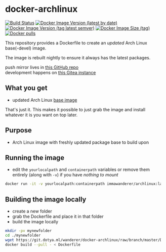 # docker-archlinux

[![Build Status](https://drone.dotya.ml/api/badges/wanderer/docker-archlinux/status.svg)](https://drone.dotya.ml/wanderer/docker-archlinux)
[![Docker Image Version (latest by date)](https://img.shields.io/docker/v/immawanderer/archlinux)](https://hub.docker.com/r/immawanderer/archlinux/tags/?page=1&ordering=last_updated)
[![Docker Image Version (tag latest semver)](https://img.shields.io/docker/v/immawanderer/archlinux/linux-amd64)](https://hub.docker.com/r/immawanderer/archlinux/tags/?page=1&ordering=last_updated&name=linux-amd64)
[![Docker Image Size (tag)](https://img.shields.io/docker/image-size/immawanderer/archlinux/linux-amd64)](https://hub.docker.com/r/immawanderer/archlinux/tags/?page=1&ordering=last_updated&name=linux-amd64)
[![Docker pulls](https://img.shields.io/docker/pulls/immawanderer/archlinux)](https://hub.docker.com/r/immawanderer/archlinux/)

This repository provides a Dockerfile to create an *updated* Arch Linux base(-devel) image.

The image is rebuilt nightly to ensure it always has the latest packages.

push mirror lives in [this GitHub repo](https://github.com/wULLSnpAXbWZGYDYyhWTKKspEQoaYxXyhoisqHf/docker-archlinux)  
development happens on [this Gitea instance](https://git.dotya.ml/wanderer/docker-archlinux)

## What you get
* updated Arch Linux [base image](https://hub.docker.com/_/archlinux)

That's just it. This makes it possible to just grab the image and install whatever it is you want on top later.

## Purpose
* Arch Linux image with freshly updated package base to build upon

## Running the image
* edit the `yourlocalpath` and `containerpath` variables or remove them entirely (along with `-v`) if you have *nothing to mount*

```bash
docker run -it -v yourlocalpath:containerpath immawanderer/archlinux:latest
```

## Building the image locally
* create a new folder
* grab the Dockerfile and place it in that folder
* build the image locally

```bash
mkdir -pv mynewfolder
cd ./mynewfolder
wget https://git.dotya.ml/wanderer/docker-archlinux/raw/branch/master/Dockerfile
docker build --pull - < Dockerfile
```
